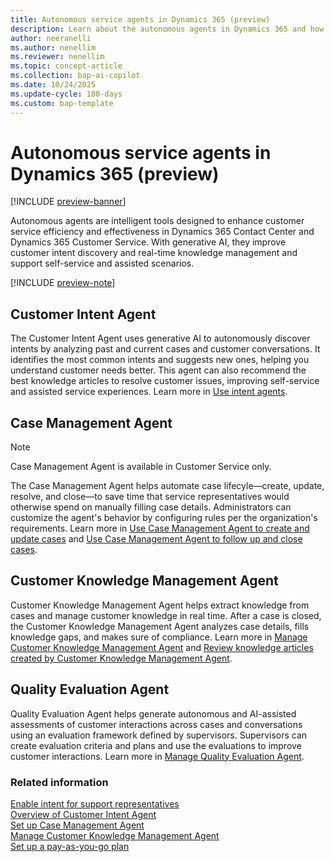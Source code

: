 ```yaml
---
title: Autonomous service agents in Dynamics 365 (preview)
description: Learn about the autonomous agents in Dynamics 365 and how they can help in running your contact centers efficiently and resolving issues quickly.
author: neeranelli
ms.author: nenellim
ms.reviewer: nenellim
ms.topic: concept-article
ms.collection: bap-ai-copilot
ms.date: 10/24/2025
ms.update-cycle: 180-days
ms.custom: bap-template
---
```


# Autonomous service agents in Dynamics 365 (preview)

[!INCLUDE [preview-banner](~/../shared-content/shared/preview-includes/preview-banner.md)]

Autonomous agents are intelligent tools designed to enhance customer service efficiency and effectiveness in Dynamics 365 Contact Center and Dynamics 365 Customer Service. With generative AI, they improve customer intent discovery and real-time knowledge management and support self-service and assisted scenarios.

[!INCLUDE [preview-note](~/../shared-content/shared/preview-includes/preview-note-d365.md)]

## Customer Intent Agent

The Customer Intent Agent uses generative AI to autonomously discover intents by analyzing past and current cases and customer conversations. It identifies the most common intents and suggests new ones, helping you understand customer needs better. This agent can also recommend the best knowledge articles to resolve customer issues, improving self-service and assisted service experiences. Learn more in [Use intent agents](../use/use-intent-suggestions.md).

## Case Management Agent

> [!NOTE]
> Case Management Agent is available in Customer Service only.

The Case Management Agent helps automate case lifecyle&mdash;create, update, resolve, and close&mdash;to save time that service representatives would otherwise spend on manually filling case details. Administrators can customize the agent's behavior by configuring rules per the organization's requirements. Learn more in [Use Case Management Agent to create and update cases](/dynamics365/customer-service/use/use-case-creation-agent) and [Use Case Management Agent to follow up and close cases](/dynamics365/customer-service/use/use-case-follow-up-closure). 

## Customer Knowledge Management Agent

Customer Knowledge Management Agent helps extract knowledge from cases and manage customer knowledge in real time. After a case is closed, the Customer Knowledge Management Agent analyzes case details, fills knowledge gaps, and makes sure of compliance. Learn more in [Manage Customer Knowledge Management Agent](/dynamics365/customer-service/administer/admin-km-agent) and [Review knowledge articles created by Customer Knowledge Management Agent](/dynamics365/customer-service/use/admin-km-agent-review).

## Quality Evaluation Agent

Quality Evaluation Agent helps generate autonomous and AI-assisted assessments of customer interactions across cases and conversations using an evaluation framework defined by supervisors. Supervisors can create evaluation criteria and plans and use the evaluations to improve customer interactions. Learn more in [Manage Quality Evaluation Agent](manage-quality-evaluation-agent.md#manage-quality-evaluation-agent).

### Related information

[Enable intent for support representatives](enable-intent-for-service-reps.md)   
[Overview of Customer Intent Agent](overview-customer-intent-agent.md)  
[Set up Case Management Agent](/dynamics365/customer-service/administer/set-up-autonomous-case-agents)  
[Manage Customer Knowledge Management Agent ](/dynamics365/customer-service/administer/admin-km-agent)  
[Set up a pay-as-you-go plan](/dynamics365/customer-service/administer/setup-pay-as-you-go)  
